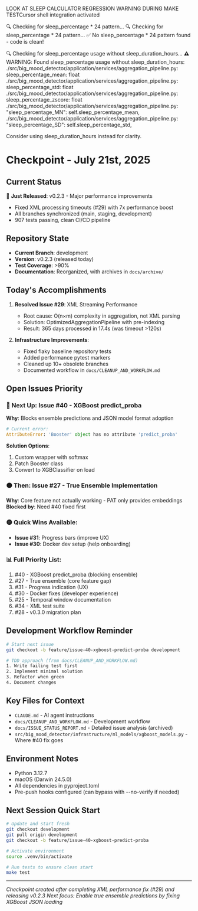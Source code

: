 LOOK AT SLEEP CALCULATOR REGRESSION WARNING DURING MAKE TESTCursor shell integration activated

🔍 Checking for sleep_percentage * 24 pattern...
🔍 Checking for sleep_percentage * 24 pattern...
✅ No sleep_percentage * 24 pattern found - code is clean!

🔍 Checking for sleep_percentage usage without sleep_duration_hours...
⚠️  WARNING: Found sleep_percentage usage without sleep_duration_hours:
./src/big_mood_detector/application/services/aggregation_pipeline.py:    sleep_percentage_mean: float
./src/big_mood_detector/application/services/aggregation_pipeline.py:    sleep_percentage_std: float
./src/big_mood_detector/application/services/aggregation_pipeline.py:    sleep_percentage_zscore: float
./src/big_mood_detector/application/services/aggregation_pipeline.py:            "sleep_percentage_MN": self.sleep_percentage_mean,
./src/big_mood_detector/application/services/aggregation_pipeline.py:            "sleep_percentage_SD": self.sleep_percentage_std,

Consider using sleep_duration_hours instead for clarity.

# Checkpoint - July 21st, 2025

## Current Status

🎉 **Just Released**: v0.2.3 - Major performance improvements
- Fixed XML processing timeouts (#29) with 7x performance boost
- All branches synchronized (main, staging, development)
- 907 tests passing, clean CI/CD pipeline

## Repository State

- **Current Branch**: development
- **Version**: v0.2.3 (released today)
- **Test Coverage**: >90%
- **Documentation**: Reorganized, with archives in `docs/archive/`

## Today's Accomplishments

1. **Resolved Issue #29**: XML Streaming Performance
   - Root cause: O(n×m) complexity in aggregation, not XML parsing
   - Solution: OptimizedAggregationPipeline with pre-indexing
   - Result: 365 days processed in 17.4s (was timeout >120s)

2. **Infrastructure Improvements**:
   - Fixed flaky baseline repository tests
   - Added performance pytest markers
   - Cleaned up 10+ obsolete branches
   - Documented workflow in `docs/CLEANUP_AND_WORKFLOW.md`

## Open Issues Priority

### 🔴 Next Up: Issue #40 - XGBoost predict_proba
**Why**: Blocks ensemble predictions and JSON model format adoption
```python
# Current error:
AttributeError: 'Booster' object has no attribute 'predict_proba'
```
**Solution Options**:
1. Custom wrapper with softmax
2. Patch Booster class 
3. Convert to XGBClassifier on load

### 🟠 Then: Issue #27 - True Ensemble Implementation
**Why**: Core feature not actually working - PAT only provides embeddings
**Blocked by**: Need #40 fixed first

### 🟡 Quick Wins Available:
- **Issue #31**: Progress bars (improve UX)
- **Issue #30**: Docker dev setup (help onboarding)

### 📊 Full Priority List:
1. #40 - XGBoost predict_proba (blocking ensemble)
2. #27 - True ensemble (core feature gap)  
3. #31 - Progress indication (UX)
4. #30 - Docker fixes (developer experience)
5. #25 - Temporal window documentation
6. #34 - XML test suite
7. #28 - v0.3.0 migration plan

## Development Workflow Reminder

```bash
# Start next issue
git checkout -b feature/issue-40-xgboost-predict-proba development

# TDD approach (from docs/CLEANUP_AND_WORKFLOW.md)
1. Write failing test first
2. Implement minimal solution
3. Refactor when green
4. Document changes
```

## Key Files for Context

- `CLAUDE.md` - AI agent instructions
- `docs/CLEANUP_AND_WORKFLOW.md` - Development workflow
- `docs/ISSUE_STATUS_REPORT.md` - Detailed issue analysis (archived)
- `src/big_mood_detector/infrastructure/ml_models/xgboost_models.py` - Where #40 fix goes

## Environment Notes

- Python 3.12.7
- macOS (Darwin 24.5.0)
- All dependencies in pyproject.toml
- Pre-push hooks configured (can bypass with --no-verify if needed)

## Next Session Quick Start

```bash
# Update and start fresh
git checkout development
git pull origin development
git checkout -b feature/issue-40-xgboost-predict-proba

# Activate environment
source .venv/bin/activate

# Run tests to ensure clean start
make test
```

---

*Checkpoint created after completing XML performance fix (#29) and releasing v0.2.3*
*Next focus: Enable true ensemble predictions by fixing XGBoost JSON loading*
